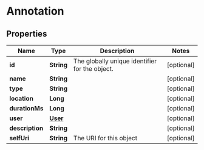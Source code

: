 
# Annotation

## Properties
Name | Type | Description | Notes
------------ | ------------- | ------------- | -------------
**id** | **String** | The globally unique identifier for the object. |  [optional]
**name** | **String** |  |  [optional]
**type** | **String** |  |  [optional]
**location** | **Long** |  |  [optional]
**durationMs** | **Long** |  |  [optional]
**user** | [**User**](User.md) |  |  [optional]
**description** | **String** |  |  [optional]
**selfUri** | **String** | The URI for this object |  [optional]



